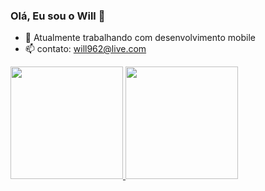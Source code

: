 ### Olá, Eu sou o Will 👋

- 🔭 Atualmente trabalhando com desenvolvimento mobile
- 📫 contato: will962@live.com
<div>
  <a href="https://github.com/williamrichard1">
  <img height="180em" src = "https://github-readme-stats.vercel.app/api?username=williamrichard1&show_icons=true&theme=dark&include_all_commits=true&count_private=true"/>
  <img height="180em" src = "https://github-readme-stats.vercel.app/api/top-langs/?username=williamrichard1&layout=compact&langs_count=16&theme=dark"/>
</div>
